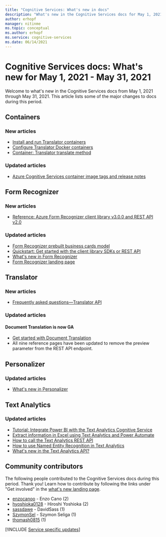 ```yaml
---
title: "Cognitive Services: What's new in docs"
description: "What's new in the Cognitive Services docs for May 1, 2021 - May 31, 2021."
author: erhopf
manager: nitinme
ms.topic: conceptual
ms.author: erhopf
ms.service: cognitive-services
ms.date: 06/14/2021
---
```


# Cognitive Services docs: What's new for May 1, 2021 - May 31, 2021

Welcome to what's new in the Cognitive Services docs from May 1, 2021 through May 31, 2021. This article lists some of the major changes to docs during this period.

## Containers

### New articles

- [Install and run Translator containers](translator/containers/translator-how-to-install-container.md)
- [Configure Translator Docker containers](translator/containers/translator-container-configuration.md)
- [Container: Translator translate method](translator/containers/translator-container-supported-parameters.md)



### Updated articles

- [Azure Cognitive Services container image tags and release notes](./containers/container-image-tags.md)

## Form Recognizer

### New articles

- [Reference: Azure Form Recognizer client library v3.0.0 and REST API v2.0](./form-recognizer/api-v2-0/reference-sdk-api-v2-0.md)

### Updated articles

- [Form Recognizer prebuilt business cards model](./form-recognizer/concept-business-cards.md)
- [Quickstart: Get started with the client library SDKs or REST API](./form-recognizer/quickstarts/client-library.md)
- [What's new in Form Recognizer](./form-recognizer/whats-new.md)
- [Form Recognizer landing page](./form-recognizer/index.yml)

## Translator

### New articles

- [Frequently asked questions—Translator API](translator/translator-faq.md)

### Updated articles

#### Document Translation is now GA
- [Get started with Document Translation](translator/document-translation/get-started-with-document-translation.md)
- All nine reference pages have been updated to remove the preview parameter from the REST API endpoint.
## Personalizer

### Updated articles

- [What's new in Personalizer](./personalizer/whats-new.md)

## Text Analytics

### Updated articles

- [Tutorial: Integrate Power BI with the Text Analytics Cognitive Service](./text-analytics/tutorials/tutorial-power-bi-key-phrases.md)
- [Extract information in Excel using Text Analytics and Power Automate](./text-analytics/tutorials/extract-excel-information.md)
- [How to call the Text Analytics REST API](./text-analytics/how-tos/text-analytics-how-to-call-api.md)
- [How to use Named Entity Recognition in Text Analytics](./text-analytics/how-tos/text-analytics-how-to-entity-linking.md)
- [What's new in the Text Analytics API?](./text-analytics/whats-new.md)

## Community contributors

The following people contributed to the Cognitive Services docs during this period. Thank you! Learn how to contribute by following the links under "Get involved" in the [what's new landing page](index.yml).

- [enzocanoo](https://github.com/enzocano) - Enzo Cano (2)
- [hyoshioka0128](https://github.com/hyoshioka0128) - Hiroshi Yoshioka (2)
- [sassdawe](https://github.com/sassdawe) - DavidSass (1)
- [SzymonSel](https://github.com/SzymonSel) - Szymon Seliga (1)
- [thomash0815](https://github.com/thomash0815) (1)

[!INCLUDE [Service specific updates](./includes/service-specific-updates.md)]
